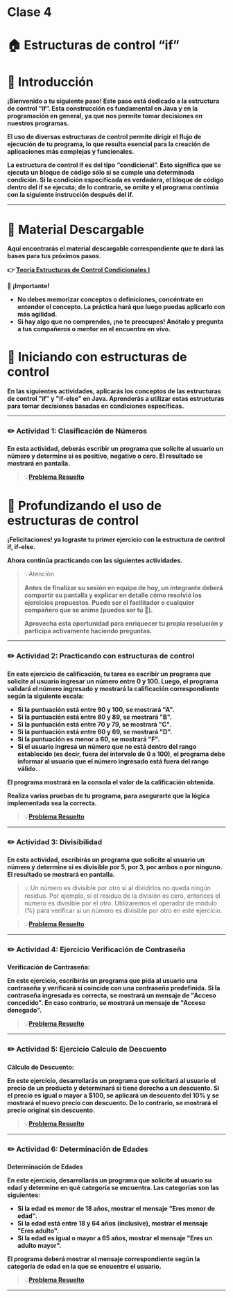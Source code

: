 # Clase 4

# **🏠 Estructuras de control “if”**

# **👋 Introducción**

**¡Bienvenido a tu siguiente paso! Este paso está dedicado a la estructura de control “if”. Esta construcción es fundamental en Java y en la programación en general, ya que nos permite tomar decisiones en nuestros programas.**

**El uso de diversas estructuras de control permite dirigir el flujo de ejecución de tu programa, lo que resulta esencial para la creación de aplicaciones más complejas y funcionales.**

**La estructura de control if es del tipo “condicional”. Esto significa que se ejecuta un bloque de código sólo si se cumple una determinada condición. Si la condición especificada es verdadera, el bloque de código dentro del if se ejecuta; de lo contrario, se omite y el programa continúa con la siguiente instrucción después del if.**

---

# **📖 Material Descargable**

**Aquí encontrarás el material descargable correspondiente que te dará las bases para tus próximos pasos.**

**👉 [Teoría Estructuras de Control Condicionales I](https://drive.google.com/file/d/1li2bY13tafXW7yfV3_1fRPmuHUhXFRuL/view?usp=drive_link)**

**📢 ¡Importante!**

- **No debes memorizar conceptos o definiciones, concéntrate en entender el concepto. La práctica hará que luego puedas aplicarlo con más agilidad.**
- **Si hay algo que no comprendes, ¡no te preocupes! Anótalo y pregunta a tus compañeros o mentor en el encuentro en vivo.**

# **👣 Iniciando con estructuras de control**

**En las siguientes actividades, aplicarás los conceptos de las estructuras de control "if" y "if-else" en Java. Aprenderás a utilizar estas estructuras para tomar decisiones basadas en condiciones específicas.**

---

### **✏️ Actividad 1: Clasificación de Números**

**En esta actividad, deberás escribir un programa que solicite al usuario un número y determine si es positivo, negativo o cero. El resultado se mostrará en pantalla.**
> 💡[**Problema Resuelto**](Clase4/src/Actividad1.java)
# **👣 Profundizando el uso de estructuras de control**

**¡Felicitaciones! ya lograste tu primer ejercicio con la estructura de control if, if-else.**

**Ahora continúa practicando con las siguientes actividades.**

> 💡Atención
> 
> 
> **Antes de finalizar su sesión en equipo de hoy, un integrante deberá compartir su pantalla y explicar en detalle cómo resolvió los ejercicios propuestos. Puede ser el facilitador o cualquier compañero que se anime (puedes ser tú 💪).**
> 
> **Aprovecha esta oportunidad para enriquecer tu propia resolución y participa activamente haciendo preguntas.**
> 

---

### **✏️ Actividad 2: Practicando con estructuras de control**

**En este ejercicio de calificación, tu tarea es escribir un programa que solicite al usuario ingresar un número entre 0 y 100. Luego, el programa validará el número ingresado y mostrará la calificación correspondiente según la siguiente escala:**

- **Si la puntuación está entre 90 y 100, se mostrará "A".**
- **Si la puntuación está entre 80 y 89, se mostrará "B".**
- **Si la puntuación está entre 70 y 79, se mostrará "C".**
- **Si la puntuación está entre 60 y 69, se mostrará "D".**
- **Si la puntuación es menor a 60, se mostrará "F".**
- **Si el usuario ingresa un número que no está dentro del rango establecido (es decir, fuera del intervalo de 0 a 100), el programa debe informar al usuario que el número ingresado está fuera del rango válido.**

**El programa mostrará en la consola el valor de la calificación obtenida.**

**Realiza varias pruebas de tu programa, para asegurarte que la lógica implementada sea la correcta.**
> 💡[**Problema Resuelto**](Clase4/src/Actividad2.java)
---

### **✏️ Actividad 3: Divisibilidad**

**En esta actividad, escribirás un programa que solicite al usuario un número y determine si es divisible por 5, por 3, por ambos o por ninguno. El resultado se mostrará en pantalla.**

> 💡 Un número es divisible por otro si al dividirlos no queda ningún residuo. Por ejemplo, si el residuo de la división es cero, entonces el número es divisible por el otro. Utilizaremos el operador de módulo (%) para verificar si un número es divisible por otro en este ejercicio.

> 💡[**Problema Resuelto**](Clase4/src/Actividad3.java)
---

### **✏️ Actividad 4: Ejercicio Verificación de Contraseña**

**Verificación de Contraseña:**

**En este ejercicio, escribirás un programa que pida al usuario una contraseña y verificará si coincide con una contraseña predefinida. Si la contraseña ingresada es correcta, se mostrará un mensaje de "Acceso concedido". En caso contrario, se mostrará un mensaje de "Acceso denegado".**
> 💡[**Problema Resuelto**](Clase4/src/Actividad4.java)
---
### **✏️ Actividad 5: Ejercicio Calculo de Descuento**
**Cálculo de Descuento:**

**En este ejercicio, desarrollarás un programa que solicitará al usuario el precio de un producto y determinará si tiene derecho a un descuento. Si el precio es igual o mayor a $100, se aplicará un descuento del 10% y se mostrará el nuevo precio con descuento. De lo contrario, se mostrará el precio original sin descuento.**
> 💡[**Problema Resuelto**](Clase4/src/Actividad5.java)
---
### **✏️ Actividad 6: Determinación de Edades**
**Determinación de Edades**

**En este ejercicio, desarrollarás un programa que solicite al usuario su edad y determine en qué categoría se encuentra. Las categorías son las siguientes:**

- **Si la edad es menor de 18 años, mostrar el mensaje "Eres menor de edad".**
- **Si la edad está entre 18 y 64 años (inclusive), mostrar el mensaje "Eres adulto".**
- **Si la edad es igual o mayor a 65 años, mostrar el mensaje "Eres un adulto mayor".**

**El programa deberá mostrar el mensaje correspondiente según la categoría de edad en la que se encuentre el usuario.**
> 💡[**Problema Resuelto**](Clase4/src/Actividad6.java)
---

